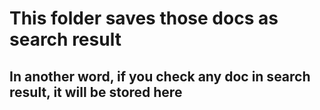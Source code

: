 # This folder saves those docs as search result
## In another word, if you check any doc in search result, it will be stored here